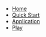 - [Home](README.md)
- [Quick Start](quickstart.md)
- [Application](application.md)
- [Play](https://iamkhattar.github.io/hangman/play)
